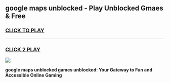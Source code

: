 
## google maps unblocked - Play Unblocked Gmaes & Free
<h3>
<a href="https://news.freeplayer.one?title=google_maps_unblocked&ref=16F">CLICK TO PLAY</a></h3>
<hr>

<h3>
<a href="https://news.freeplayer.one?title=google_maps_unblocked&ref=16F">CLICK 2 PLAY</a>
  
</h3>

<a href="https://news.freeplayer.one?title=google_maps_unblocked&ref=16F/"><img src="https://clearcache.store/games.png"></a>


**google maps unblocked games unblocked: Your Gateway to Fun and Accessible Online Gaming**
